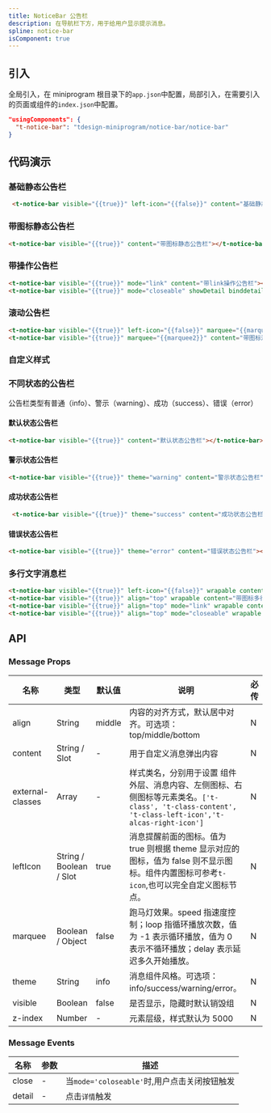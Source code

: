 ```yaml
---
title: NoticeBar 公告栏
description: 在导航栏下方，用于给用户显示提示消息。
spline: notice-bar
isComponent: true
---
```


## 引入

全局引入，在 miniprogram 根目录下的`app.json`中配置，局部引入，在需要引入的页面或组件的`index.json`中配置。

```json
"usingComponents": {
  "t-notice-bar": "tdesign-miniprogram/notice-bar/notice-bar"
}
```

## 代码演示

### 基础静态公告栏
```html
 <t-notice-bar visible="{{true}}" left-icon="{{false}}" content="基础静态公告栏"></t-notice-bar>
```

### 带图标静态公告栏
```html
<t-notice-bar visible="{{true}}" content="带图标静态公告栏"></t-notice-bar>
```

### 带操作公告栏
```html
<t-notice-bar visible="{{true}}" mode="link" content="带link操作公告栏"></t-notice-bar>
<t-notice-bar visible="{{true}}" mode="closeable" showDetail binddetail="clickDetail" content="带关闭操作公告栏"></t-notice-bar>
```

### 滚动公告栏

```html
<t-notice-bar visible="{{true}}" left-icon="{{false}}" marquee="{{marquee}}" content="不带图标滚动公告栏"></t-notice-bar>
<t-notice-bar visible="{{true}}" marquee="{{marquee2}}" content="带图标滚动公告栏"></t-notice-bar>
```

### 自定义样式
 <t-notice-bar visible="{{true}}" leftIcon="sound" content="通过外部样式`t-class`自定义公告栏样式" t-class="t-class"></t-notice-bar>

### 不同状态的公告栏
公告栏类型有普通（info）、警示（warning）、成功（success）、错误（error）

#### 默认状态公告栏
```html
<t-notice-bar visible="{{true}}" content="默认状态公告栏"></t-notice-bar>
```

#### 警示状态公告栏
```html
<t-notice-bar visible="{{true}}" theme="warning" content="警示状态公告栏"></t-notice-bar>
```

#### 成功状态公告栏
```html
 <t-notice-bar visible="{{true}}" theme="success" content="成功状态公告栏"></t-notice-bar>
```

#### 错误状态公告栏
```html
<t-notice-bar visible="{{true}}" theme="error" content="错误状态公告栏"></t-notice-bar>
```

### 多行文字消息栏
```html
<t-notice-bar visible="{{true}}" left-icon="{{false}}" wrapable content="不带图标多行文字消息栏"></t-notice-bar>
<t-notice-bar visible="{{true}}" align="top" wrapable content="带图标多行文字消息栏"></t-notice-bar>
<t-notice-bar visible="{{true}}" align="top" mode="link" wrapable content="带link操作多行文字消息栏"></t-notice-bar>
<t-notice-bar visible="{{true}}" align="top" mode="closeable" wrapable content="带关闭操作多行文字消息栏"></t-notice-bar>
```

## API

### Message Props

| 名称 | 类型 | 默认值 | 说明 | 必传|
| -- | -- | -- | -- | -- |
| align    | String        | middle    | 内容的对齐方式，默认居中对齐。可选项：top/middle/bottom | N   |
| content  | String / Slot | -         | 用于自定义消息弹出内容  | N  |
| external-classes | Array | -         | 样式类名，分别用于设置 组件外层、消息内容、左侧图标、右侧图标等元素类名。`['t-class', 't-class-content', 't-class-left-icon','t-alcas-right-icon']` | N |
| leftIcon | String / Boolean / Slot | true | 消息提醒前面的图标。值为 true 则根据 theme 显示对应的图标，值为 false 则不显示图标。组件内置图标可参考`t-icon`,也可以完全自定义图标节点。| N   |
| marquee  | Boolean / Object        | false| 跑马灯效果。speed 指速度控制；loop 指循环播放次数，值为 -1 表示循环播放，值为 0 表示不循环播放；delay 表示延迟多久开始播放。| N       |
| theme    | String  | info | 消息组件风格。可选项：info/success/warning/error。| N |
| visible  | Boolean | false| 是否显示，隐藏时默认销毁组 | N   |
| z-index  | Number  | -    | 元素层级，样式默认为 5000  | N |

### Message Events

| 名称           | 参数 | 描述                                |
| ------------- | ---- | ---------------------------------- |
| close  | -    | 当`mode='coloseable'`时,用户点击关闭按钮触发  |
| detail | -    | 点击`详情`触发                              |

